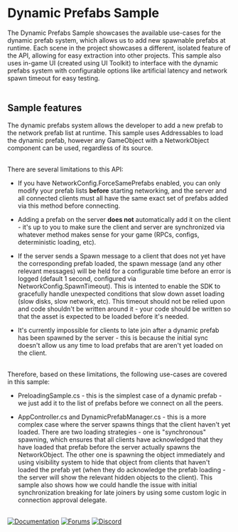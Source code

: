 # Dynamic Prefabs Sample
The Dynamic Prefabs Sample showcases the available use-cases for the dynamic prefab system, which allows us to add new spawnable prefabs at runtime. Each scene in the project showcases a different, isolated feature of the API, allowing for easy extraction into other projects. This sample also uses in-game UI (created using UI Toolkit) to interface with the dynamic prefabs system with configurable options like artificial latency and network spawn timeout for easy testing.
<br><br>

## Sample features
The dynamic prefabs system allows the developer to add a new prefab to the network prefab list at runtime.
This sample uses Addressables to load the dynamic prefab, however any GameObject with a NetworkObject component can be used, regardless of its source.
<br><br>

There are several limitations to this API:
- If you have NetworkConfig.ForceSamePrefabs enabled, you can only modify your prefab lists **before** starting
  networking, and the server and all connected clients must all have the same exact set of prefabs
  added via this method before connecting.

- Adding a prefab on the server **does not** automatically add it on the client - it's up to you
  to make sure the client and server are synchronized via whatever method makes sense for your game
  (RPCs, configs, deterministic loading, etc).

- If the server sends a Spawn message to a client that does not yet have the corresponding prefab loaded, the spawn message
  (and any other relevant messages) will be held for a configurable time before an error is logged (default 1 second, configured via
  NetworkConfig.SpawnTimeout). This is intented to enable the SDK to gracefully
  handle unexpected conditions that slow down asset loading (slow disks, slow network, etc). This timeout
  should not be relied upon and code shouldn't be written around it - your code should be written so that
  the asset is expected to be loaded before it's needed.
  
- It's currently impossible for clients to late join after a dynamic prefab has been spawned by the server - this is because the initial sync doesn't allow us any time to load prefabs that are aren't yet loaded on the client.
<br><br>

Therefore, based on these limitations, the following use-cases are covered in this sample:
- PreloadingSample.cs - this is the simplest case of a dynamic prefab - we just add it to the list of prefabs before we connect on all the peers.

- AppController.cs and DynamicPrefabManager.cs - this is a more complex case where the server spawns things that the client haven't yet loaded. There are two loading strategies - one is "synchronous" spawning, which ensures that all clients have acknowledged that they have loaded that prefab before the server actually spawns the NetworkObject. The other one is spawning the object immediately and using visibility system to hide that object from clients that haven't loaded the prefab yet (when they do acknowledge the prefab loading - the server will show the relevant hidden objects to the client). This sample also shows how we could handle the issue with initial synchronization breaking for late joiners by using some custom logic in connection approval delegate.
<br><br>

[![Documentation](https://img.shields.io/badge/Unity-bitesize--docs-57b9d3.svg?logo=unity&color=2196F3)](https://docs-multiplayer.unity3d.com/netcode/current/learn/bitesize/bitesize-introduction)
[![Forums](https://img.shields.io/badge/Unity-multiplayer--forum-57b9d3.svg?logo=unity&color=2196F3)](https://forum.unity.com/forums/multiplayer.26/)
[![Discord](https://img.shields.io/discord/449263083769036810.svg?label=discord&logo=discord&color=5865F2)](https://discord.gg/FM8SE9E)

